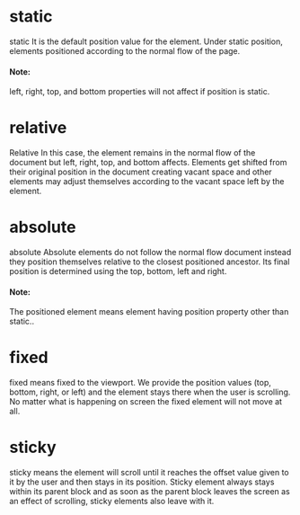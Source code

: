 # static
static It is the default position value for the element. Under static position, elements positioned according to the normal flow of the page.
#### Note:
 left, right, top, and bottom properties will not affect if position is static.

# relative
Relative In this case, the element remains in the normal flow of the document but left, right, top, and bottom affects. Elements get shifted from their original position in the document creating vacant space and other elements may adjust themselves according to the vacant space left by the element.

# absolute
absolute Absolute elements do not follow the normal flow document instead they position themselves relative to the closest positioned ancestor. Its final position is determined using the top, bottom,  left and right.
#### Note:
The positioned element means element having position property other than static..

# fixed
fixed means fixed to the viewport. We provide the position values (top, bottom, right, or left) and the element stays there when the user is scrolling. No matter what is happening on screen the fixed element will not move at all.

# sticky
sticky means the element will scroll until it reaches the offset value given to it by the user and then stays in its position. Sticky element always stays within its parent block and as soon as the parent block leaves the screen as an effect of scrolling, sticky elements also leave with it.
